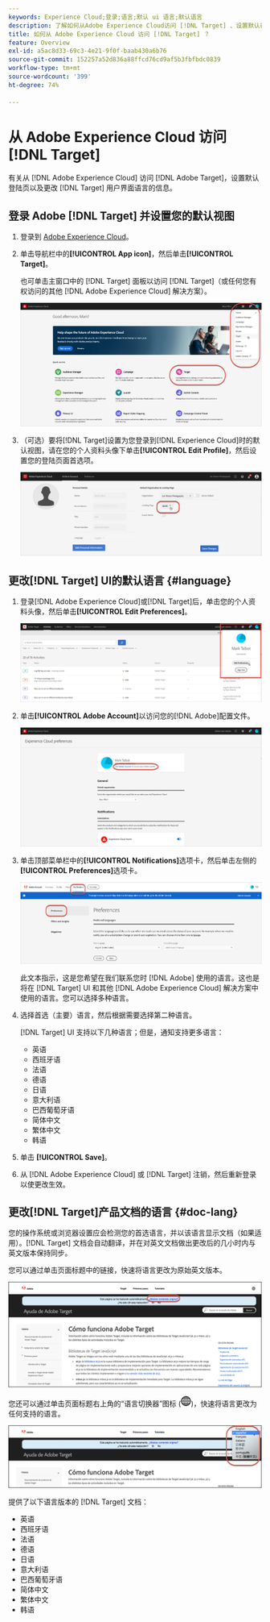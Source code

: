 ```yaml
---
keywords: Experience Cloud;登录;语言;默认 ui 语言;默认语言
description: 了解如何从Adobe Experience Cloud访问 [!DNL Target] 、设置默认视图以及更改 [!DNL Target] UI和文档的语言。
title: 如何从 Adobe Experience Cloud 访问 [!DNL Target] ？
feature: Overview
exl-id: a5ac8d33-69c3-4e21-9f0f-baab430a6b76
source-git-commit: 152257a52d836a88ffcd76cd9af5b3fbfbdc0839
workflow-type: tm+mt
source-wordcount: '399'
ht-degree: 74%

---
```


# 从 Adobe Experience Cloud 访问 [!DNL Target]

有关从 [!DNL Adobe Experience Cloud] 访问 [!DNL Adobe Target]，设置默认登陆页以及更改 [!DNL Target] 用户界面语言的信息。

## 登录 Adobe [!DNL Target] 并设置您的默认视图

1. 登录到 [Adobe Experience Cloud](https://experience.adobe.com/)。

1. 单击导航栏中的&#x200B;**[!UICONTROL App icon]**，然后单击&#x200B;**[!UICONTROL Target]**。

   也可单击主窗口中的 [!DNL Target] 面板以访问 [!DNL Target]（或任何您有权访问的其他 [!DNL Adobe Experience Cloud] 解决方案）。

   ![应用程序图标](/help/main/c-intro/assets/appmenu-new.png)

1. （可选）要将[!DNL Target]设置为您登录到[!DNL Experience Cloud]时的默认视图，请在您的个人资料头像下单击&#x200B;**[!UICONTROL Edit Profile]**，然后设置您的登陆页面首选项。

   ![登陆页面](/help/main/c-intro/assets/pagepref-new.png)

## 更改[!DNL Target] UI的默认语言 {#language}

1. 登录[!DNL Adobe Experience Cloud]或[!DNL Target]后，单击您的个人资料头像，然后单击&#x200B;**[!UICONTROL Edit Preferences]**。

   ![编辑个人资料](/help/main/c-intro/assets/change-language.png)

1. 单击&#x200B;**[!UICONTROL Adobe Account]**&#x200B;以访问您的[!DNL Adobe]配置文件。

   ![Adobe 帐户](/help/main/c-intro/assets/adobe-account.png)

1. 单击顶部菜单栏中的&#x200B;**[!UICONTROL Notifications]**&#x200B;选项卡，然后单击左侧的&#x200B;**[!UICONTROL Preferences]**&#x200B;选项卡。

   ![首选语言](/help/main/c-intro/assets/prefered-language.png)

   此文本指示，这是您希望在我们联系您时 [!DNL Adobe] 使用的语言。这也是将在 [!DNL Target] UI 和其他 [!DNL Adobe Experience Cloud] 解决方案中使用的语言。您可以选择多种语言。

1. 选择首选（主要）语言，然后根据需要选择第二种语言。

   [!DNL Target] UI 支持以下几种语言；但是，通知支持更多语言：

   * 英语
   * 西班牙语
   * 法语
   * 德语
   * 日语
   * 意大利语
   * 巴西葡萄牙语
   * 简体中文
   * 繁体中文
   * 韩语

1. 单击 **[!UICONTROL Save]**。

1. 从 [!DNL Adobe Experience Cloud] 或 [!DNL Target] 注销，然后重新登录以使更改生效。

## 更改[!DNL Target]产品文档的语言 {#doc-lang}

您的操作系统或浏览器设置应会检测您的首选语言，并以该语言显示文档（如果适用）。[!DNL Target] 文档会自动翻译，并在对英文文档做出更改后的几小时内与英文版本保持同步。

您可以通过单击页面标题中的链接，快速将语言更改为原始英文版本。

![更改为原始语言](/help/main/c-intro/assets/mt-original.png)

您还可以通过单击页面标题右上角的“语言切换器”图标 (![语言切换器](/help/main/c-intro/assets/icon-language-switcher.png))，快速将语言更改为任何支持的语言。

![语言切换器](/help/main/c-intro/assets/language-switcher.png)

提供了以下语言版本的 [!DNL Target] 文档：

* 英语
* 西班牙语
* 法语
* 德语
* 日语
* 意大利语
* 巴西葡萄牙语
* 简体中文
* 繁体中文
* 韩语

